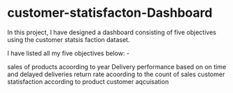 # customer-statisfacton-Dashboard
In this project, I have designed a dashboard consisting of five objectives using the customer statsis faction dataset.


I have listed all my five objectives below: -

sales of products acoording to year
Delivery performance based on  on time and delayed deliveries
return rate acoording to the count of sales
customer statisfaction according to product
customer aqcuisation

